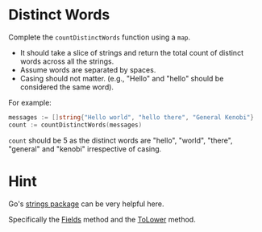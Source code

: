 # Distinct Words

Complete the `countDistinctWords` function using a `map`.

- It should take a slice of strings and return the total count of distinct words across all the strings.
- Assume words are separated by spaces.
- Casing should not matter. (e.g., "Hello" and "hello" should be considered the same word).

For example:

```go
messages := []string{"Hello world", "hello there", "General Kenobi"}
count := countDistinctWords(messages)
```

`count` should be 5 as the distinct words are "hello", "world", "there", "general" and "kenobi" irrespective of casing.

# Hint

Go's [strings package](https://pkg.go.dev/strings) can be very helpful here.

Specifically the [Fields](https://pkg.go.dev/strings#Fields) method and the [ToLower](https://pkg.go.dev/strings#ToLower) method.
